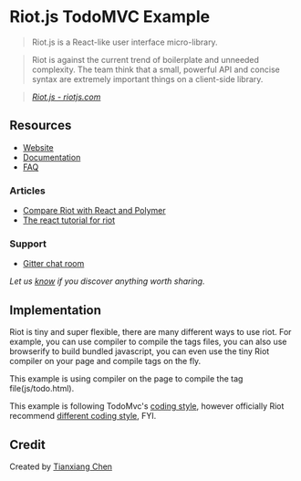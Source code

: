 # Riot.js TodoMVC Example

> Riot.js is a React-like user interface micro-library.

> Riot is against the current trend of boilerplate and unneeded complexity. The team think that a small, powerful API and concise syntax are extremely important things on a client-side library.

> _[Riot.js - riotjs.com](http://riotjs.com/)_

## Resources

- [Website](http://riotjs.com/)
- [Documentation](http://riotjs.com/guide/)
- [FAQ](http://riotjs.com/faq/)

### Articles

- [Compare Riot with React and Polymer](http://riotjs.com/compare/)
- [The react tutorial for riot](https://juriansluiman.nl/article/154/the-react-tutorial-for-riot)

### Support

- [Gitter chat room](https://gitter.im/riot/riot)

*Let us [know](https://github.com/tastejs/todomvc/issues) if you discover anything worth sharing.*

## Implementation

Riot is tiny and super flexible, there are many different ways to use riot. For example, you can use compiler to compile the tags files, you can also use browserify to build bundled javascript, you can even use the tiny Riot compiler on your page and compile tags on the fly.

This example is using compiler on the page to compile the tag file(js/todo.html).

This example is following TodoMvc's [coding style](https://github.com/tastejs/todomvc/blob/master/codestyle.md), however officially Riot recommend [different coding style](https://github.com/riot/riot/blob/master/CONTRIBUTING.md), FYI.


## Credit

Created by [Tianxiang Chen](https://github.com/txchen)
